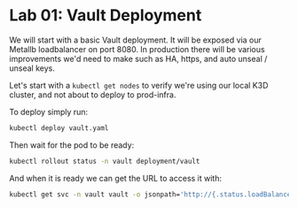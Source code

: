 # Lab 01: Vault Deployment

We will start with a basic Vault deployment. It will be exposed via our Metallb loadbalancer on port 8080.
In production there will be various improvements we'd need to make such as HA, https, and auto unseal / unseal keys.

Let's start with a `kubectl get nodes` to verify we're using our local K3D cluster, and not about to deploy to prod-infra.

To deploy simply run:
```bash
kubectl deploy vault.yaml
```
Then wait for the pod to be ready:
```bash
kubectl rollout status -n vault deployment/vault
```
And when it is ready we can get the URL to access it with:
```bash
kubectl get svc -n vault vault -o jsonpath='http://{.status.loadBalancer.ingress[0].ip}:{.spec.ports[0].port}{"\n"}'
```
